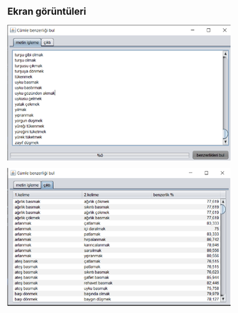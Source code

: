 ## Ekran görüntüleri

![](ekran_goruntuleri/girdi_ekrani.PNG)


![](ekran_goruntuleri/cikti_ekrani.PNG)
